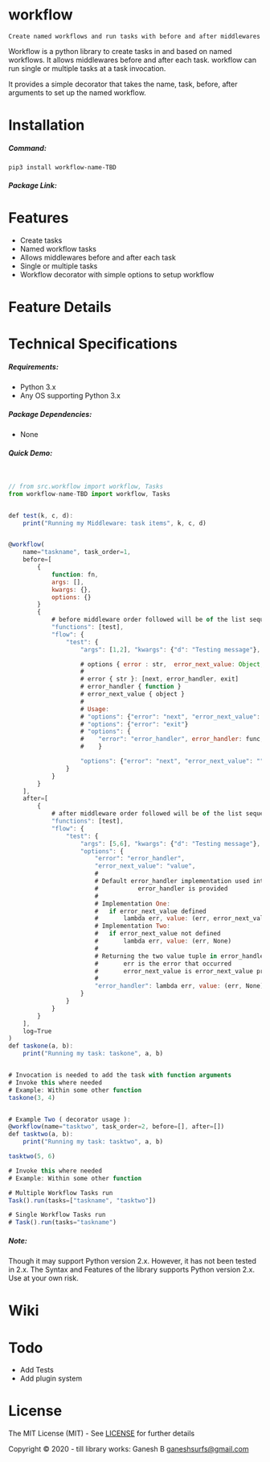 # workflow
    Create named workflows and run tasks with before and after middlewares

Workflow is a python library to create tasks in and based on named workflows. It allows middlewares before and after each task. workflow can run single or multiple tasks at a task invocation.

It provides a simple decorator that takes the name, task, before, after arguments to set up the named workflow.

# Installation

##### Command:

    pip3 install workflow-name-TBD

##### Package Link:


# Features

* Create tasks
* Named workflow tasks
* Allows middlewares before and after each task
* Single or multiple tasks
* Workflow decorator with simple options to setup workflow


# Feature Details
# Technical Specifications

##### Requirements:

* Python 3.x
* Any OS supporting Python 3.x

##### Package Dependencies:

* None

##### Quick Demo:

```javascript


// from src.workflow import workflow, Tasks
from workflow-name-TBD import workflow, Tasks


def test(k, c, d):
    print("Running my Middleware: task items", k, c, d)


@workflow(
    name="taskname", task_order=1,
    before=[
        {
            function: fn,
            args: [],
            kwargs: {},
            options: {}
        }
        {
            # before middleware order followed will be of the list sequence
            "functions": [test],
            "flow": {
                "test": {
                    "args": [1,2], "kwargs": {"d": "Testing message"},

                    # options { error : str,  error_next_value: Object, error_handler: function }
                    # 
                    # error { str }: [next, error_handler, exit]
                    # error_handler { function }
                    # error_next_value { object }
                    # 
                    # Usage: 
                    # "options": {"error": "next", "error_next_value": "value"}
                    # "options": {"error": "exit"}
                    # "options": {
                    #    "error": "error_handler", error_handler: func, "error_next_value": "value"
                    #    }

                    "options": {"error": "next", "error_next_value": ""}
                }
            }
        }
    ],
    after=[
        {
            # after middleware order followed will be of the list sequence
            "functions": [test],
            "flow": {
                "test": {
                    "args": [5,6], "kwargs": {"d": "Testing message"},
                    "options": {
                        "error": "error_handler",
                        "error_next_value": "value",
                        # 
                        # Default error_handler implementation used internally, if no 
                        #           error_handler is provided
                        # 
                        # Implementation One:
                        #   if error_next_value defined
                        #       lambda err, value: (err, error_next_value)
                        # Implementation Two:
                        #   if error_next_value not defined
                        #       lambda err, value: (err, None)
                        # 
                        # Returning the two value tuple in error_handler implementation is compulsary
                        #       err is the error that occurred
                        #       error_next_value is error_next_value provided in options
                        # 
                        "error_handler": lambda err, value: (err, None)
                    }
                }
            }
        }
    ],
    log=True
)
def taskone(a, b):
    print("Running my task: taskone", a, b)


# Invocation is needed to add the task with function arguments
# Invoke this where needed
# Example: Within some other function
taskone(3, 4)


# Example Two ( decorator usage ):
@workflow(name="tasktwo", task_order=2, before=[], after=[])
def tasktwo(a, b):
    print("Running my task: tasktwo", a, b)

tasktwo(5, 6)

# Invoke this where needed
# Example: Within some other function

# Multiple Workflow Tasks run
Task().run(tasks=["taskname", "tasktwo"])

# Single Workflow Tasks run
# Task().run(tasks="taskname")


```

##### Note:

Though it may support Python version 2.x. However, it has not been tested in 2.x. The Syntax and Features of the library supports Python version 2.x. Use at your own risk.

# Wiki



# Todo

* Add Tests
* Add plugin system


# License


The MIT License (MIT) - See [LICENSE](./LICENSE) for further details


Copyright © 2020 - till library works:
    Ganesh B <ganeshsurfs@gmail.com>


